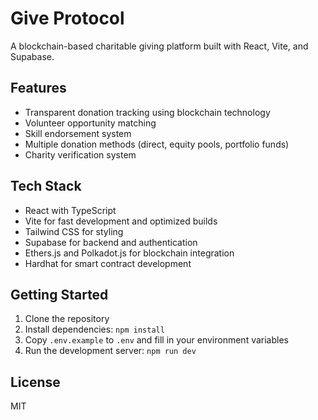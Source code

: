 # Give Protocol

A blockchain-based charitable giving platform built with React, Vite, and Supabase.

## Features

- Transparent donation tracking using blockchain technology
- Volunteer opportunity matching
- Skill endorsement system
- Multiple donation methods (direct, equity pools, portfolio funds)
- Charity verification system

## Tech Stack

- React with TypeScript
- Vite for fast development and optimized builds
- Tailwind CSS for styling
- Supabase for backend and authentication
- Ethers.js and Polkadot.js for blockchain integration
- Hardhat for smart contract development

## Getting Started

1. Clone the repository
2. Install dependencies: `npm install`
3. Copy `.env.example` to `.env` and fill in your environment variables
4. Run the development server: `npm run dev`

## License

MIT
